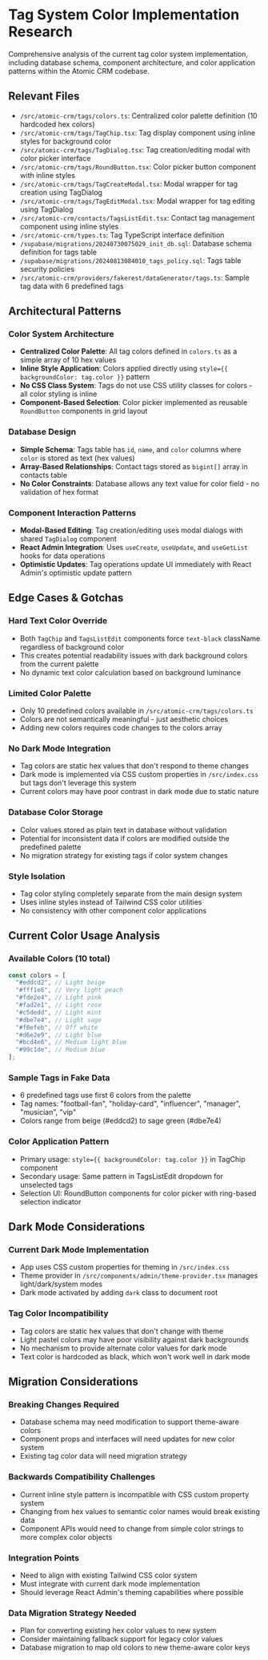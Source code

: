 # Tag System Color Implementation Research

Comprehensive analysis of the current tag color system implementation, including database schema, component architecture, and color application patterns within the Atomic CRM codebase.

## Relevant Files

- `/src/atomic-crm/tags/colors.ts`: Centralized color palette definition (10 hardcoded hex colors)
- `/src/atomic-crm/tags/TagChip.tsx`: Tag display component using inline styles for background color
- `/src/atomic-crm/tags/TagDialog.tsx`: Tag creation/editing modal with color picker interface
- `/src/atomic-crm/tags/RoundButton.tsx`: Color picker button component with inline styles
- `/src/atomic-crm/tags/TagCreateModal.tsx`: Modal wrapper for tag creation using TagDialog
- `/src/atomic-crm/tags/TagEditModal.tsx`: Modal wrapper for tag editing using TagDialog
- `/src/atomic-crm/contacts/TagsListEdit.tsx`: Contact tag management component using inline styles
- `/src/atomic-crm/types.ts`: Tag TypeScript interface definition
- `/supabase/migrations/20240730075029_init_db.sql`: Database schema definition for tags table
- `/supabase/migrations/20240813084010_tags_policy.sql`: Tags table security policies
- `/src/atomic-crm/providers/fakerest/dataGenerator/tags.ts`: Sample tag data with 6 predefined tags

## Architectural Patterns

### **Color System Architecture**
- **Centralized Color Palette**: All tag colors defined in `colors.ts` as a simple array of 10 hex values
- **Inline Style Application**: Colors applied directly using `style={{ backgroundColor: tag.color }}` pattern
- **No CSS Class System**: Tags do not use CSS utility classes for colors - all color styling is inline
- **Component-Based Selection**: Color picker implemented as reusable `RoundButton` components in grid layout

### **Database Design**
- **Simple Schema**: Tags table has `id`, `name`, and `color` columns where `color` is stored as text (hex values)
- **Array-Based Relationships**: Contact tags stored as `bigint[]` array in contacts table
- **No Color Constraints**: Database allows any text value for color field - no validation of hex format

### **Component Interaction Patterns**
- **Modal-Based Editing**: Tag creation/editing uses modal dialogs with shared `TagDialog` component
- **React Admin Integration**: Uses `useCreate`, `useUpdate`, and `useGetList` hooks for data operations
- **Optimistic Updates**: Tag operations update UI immediately with React Admin's optimistic update pattern

## Edge Cases & Gotchas

### **Hard Text Color Override**
- Both `TagChip` and `TagsListEdit` components force `text-black` className regardless of background color
- This creates potential readability issues with dark background colors from the current palette
- No dynamic text color calculation based on background luminance

### **Limited Color Palette**
- Only 10 predefined colors available in `/src/atomic-crm/tags/colors.ts`
- Colors are not semantically meaningful - just aesthetic choices
- Adding new colors requires code changes to the colors array

### **No Dark Mode Integration**
- Tag colors are static hex values that don't respond to theme changes
- Dark mode is implemented via CSS custom properties in `/src/index.css` but tags don't leverage this system
- Current colors may have poor contrast in dark mode due to static nature

### **Database Color Storage**
- Color values stored as plain text in database without validation
- Potential for inconsistent data if colors are modified outside the predefined palette
- No migration strategy for existing tags if color system changes

### **Style Isolation**
- Tag color styling completely separate from the main design system
- Uses inline styles instead of Tailwind CSS color utilities
- No consistency with other component color applications

## Current Color Usage Analysis

### **Available Colors (10 total)**
```typescript
const colors = [
  "#eddcd2", // Light beige
  "#fff1e6", // Very light peach
  "#fde2e4", // Light pink
  "#fad2e1", // Light rose
  "#c5dedd", // Light mint
  "#dbe7e4", // Light sage
  "#f0efeb", // Off white
  "#d6e2e9", // Light blue
  "#bcd4e6", // Medium light blue
  "#99c1de", // Medium blue
];
```

### **Sample Tags in Fake Data**
- 6 predefined tags use first 6 colors from the palette
- Tag names: "football-fan", "holiday-card", "influencer", "manager", "musician", "vip"
- Colors range from beige (#eddcd2) to sage green (#dbe7e4)

### **Color Application Pattern**
- Primary usage: `style={{ backgroundColor: tag.color }}` in TagChip component
- Secondary usage: Same pattern in TagsListEdit dropdown for unselected tags
- Selection UI: RoundButton components for color picker with ring-based selection indicator

## Dark Mode Considerations

### **Current Dark Mode Implementation**
- App uses CSS custom properties for theming in `/src/index.css`
- Theme provider in `/src/components/admin/theme-provider.tsx` manages light/dark/system modes
- Dark mode activated by adding `dark` class to document root

### **Tag Color Incompatibility**
- Tag colors are static hex values that don't change with theme
- Light pastel colors may have poor visibility against dark backgrounds
- No mechanism to provide alternate color values for dark mode
- Text color is hardcoded as black, which won't work well in dark mode

## Migration Considerations

### **Breaking Changes Required**
- Database schema may need modification to support theme-aware colors
- Component props and interfaces will need updates for new color system
- Existing tag color data will need migration strategy

### **Backwards Compatibility Challenges**
- Current inline style pattern is incompatible with CSS custom property system
- Changing from hex values to semantic color names would break existing data
- Component APIs would need to change from simple color strings to more complex color objects

### **Integration Points**
- Need to align with existing Tailwind CSS color system
- Must integrate with current dark mode implementation
- Should leverage React Admin's theming capabilities where possible

### **Data Migration Strategy Needed**
- Plan for converting existing hex color values to new system
- Consider maintaining fallback support for legacy color values
- Database migration to map old colors to new theme-aware color keys
